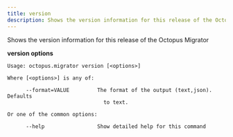 ```yaml
---
title: version
description: Shows the version information for this release of the Octopus Migrator
---
```


Shows the version information for this release of the Octopus Migrator

**version options**

```text
Usage: octopus.migrator version [<options>]

Where [<options>] is any of:

      --format=VALUE         The format of the output (text,json). Defaults
                               to text.

Or one of the common options:

      --help                 Show detailed help for this command
```

